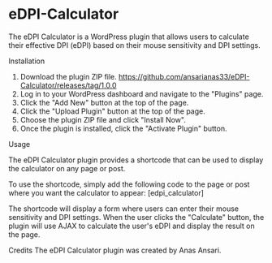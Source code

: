 # eDPI-Calculator

The eDPI Calculator is a WordPress plugin that allows users to calculate their effective DPI (eDPI) based on their mouse sensitivity and DPI settings.

Installation
1. Download the plugin ZIP file.
https://github.com/ansarianas33/eDPI-Calculator/releases/tag/1.0.0
2. Log in to your WordPress dashboard and navigate to the "Plugins" page.
3. Click the "Add New" button at the top of the page.
4. Click the "Upload Plugin" button at the top of the page.
5. Choose the plugin ZIP file and click "Install Now".
6. Once the plugin is installed, click the "Activate Plugin" button.

Usage

The eDPI Calculator plugin provides a shortcode that can be used to display the calculator on any page or post.

To use the shortcode, simply add the following code to the page or post where you want the calculator to appear:
[edpi_calculator]

The shortcode will display a form where users can enter their mouse sensitivity and DPI settings. When the user clicks the "Calculate" button, the plugin will use AJAX to calculate the user's eDPI and display the result on the page.

Credits
The eDPI Calculator plugin was created by Anas Ansari.

